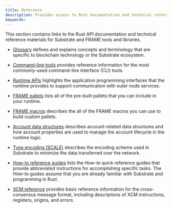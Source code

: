 ```yaml
---
title: Reference
description: Provides access to Rust documentation and technical reference materials for Substrate and FRAME.
keywords:
---
```


This section contains links to the Rust API documentation and technical reference materials for Substrate and FRAME tools and libraries.

- [Glossary](/reference/glossary) defines and explains concepts and terminology that are specific to blockchain technology or the Substrate ecosystem.

- [Command-line tools](/reference/command-line-tools) provides reference information for the most commonly-used command-line interface (CLI) tools.

- [Runtime APIs](/reference/runtime-apis/) highlights the application programming interfaces that the runtime provides to support communication with outer node services.

- [FRAME pallets](/reference/frame-pallets) lists all of the pre-built pallets that you can include in your runtime.

- [FRAME macros](/reference/frame-macros) describes the all of the FRAME macros you can use to build custom pallets.

- [Account data structures](/reference/account-data-structures/) describes account-related data structures and how account properties are used to manage the account lifecycle in the runtime logic.

- [Type encoding (SCALE)](/reference/scale-codec) describes the encoding scheme used in Substrate to minimize the data transferred over the network.

- [How-to reference guides](/reference/how-to-guides) lists the _How-to_ quick reference guides that provide abbreviated instructions for accomplishing specific tasks.
  The _How-to_ guides assume that you are already familiar with Substrate and programming in Rust.

- [XCM reference](/reference/xcm-reference) provides basic reference information for the cross-consensus message format, including descriptions of XCM instructions, registers, origins, and errors.